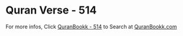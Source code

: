 # Quran Verse - 514 

For more infos, Click [QuranBookk - 514](https://www.quranbookk.com/quran/search?q=514) to Search at [QuranBookk.com](http://quranbookk.com/)
